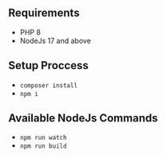 ## Requirements
- PHP 8
- NodeJs 17 and above
## Setup Proccess
- `composer install`
- `npm i`
## Available NodeJs Commands
- `npm run watch`
- `npm run build`

